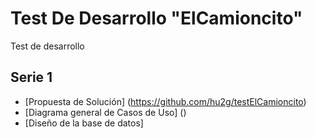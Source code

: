 # Test De Desarrollo "ElCamioncito"
Test de desarrollo

## Serie 1

* [Propuesta de Solución] (https://github.com/hu2g/testElCamioncito)
* [Diagrama general de Casos de Uso] ()
* [Diseño de la base de datos]

